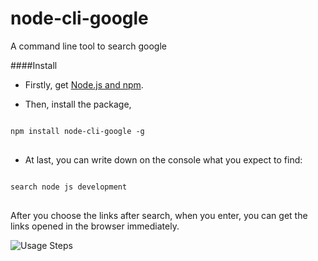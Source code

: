 # node-cli-google
A command line tool to search google

####Install

* Firstly, get [Node.js and npm](https://docs.npmjs.com/getting-started/installing-node).

* Then, install the package,
<pre lang="javascript">
<code>
npm install node-cli-google -g
</code>
</pre>

* At last, you can write down on the console what you expect to find:
<pre lang="javascript">
<code>
search node js development
</code>
</pre>

After you choose the links after search, when you enter, you can get the links opened in the browser immediately.

[logo]: http://i64.tinypic.com/30icens.png"
![Usage Steps](http://i64.tinypic.com/30icens.png "Usage steps")
